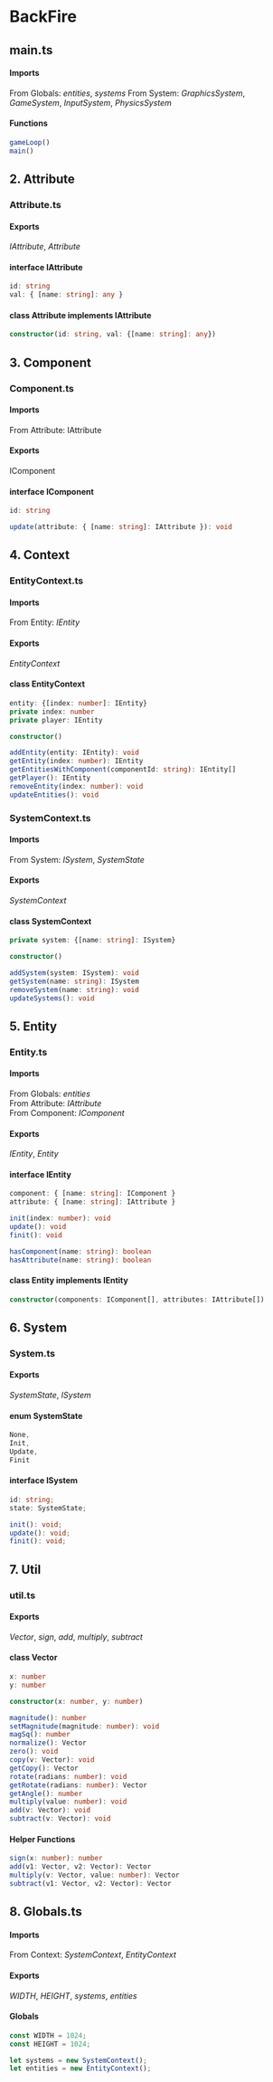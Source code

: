 # BackFire
## main.ts
#### Imports
From Globals: *entities*, *systems*
From System: *GraphicsSystem*, *GameSystem*, *InputSystem*, *PhysicsSystem*

#### Functions
```typescript
gameLoop()
main()
```

## 2. Attribute
### Attribute.ts
#### Exports
*IAttribute*, *Attribute*

#### __interface__ IAttribute
```typescript
id: string
val: { [name: string]: any }
```

#### __class__ Attribute implements IAttribute
```typescript
constructor(id: string, val: {[name: string]: any})
```

## 3. Component
### Component.ts
#### Imports
From Attribute: IAttribute

#### Exports
IComponent

#### __interface__ IComponent
```typescript
id: string

update(attribute: { [name: string]: IAttribute }): void
```

## 4. Context
### EntityContext.ts

#### Imports
From Entity: *IEntity*

#### Exports
*EntityContext*

#### __class__ EntityContext
```typescript
entity: {[index: number]: IEntity}  
private index: number  
private player: IEntity

constructor()

addEntity(entity: IEntity): void
getEntity(index: number): IEntity
getEntitiesWithComponent(componentId: string): IEntity[]
getPlayer(): IEntity
removeEntity(index: number): void
updateEntities(): void
```
### SystemContext.ts

#### Imports
From System: *ISystem*, *SystemState*

#### Exports
*SystemContext*

#### __class__ SystemContext
```typescript
private system: {[name: string]: ISystem}

constructor()

addSystem(system: ISystem): void
getSystem(name: string): ISystem
removeSystem(name: string): void
updateSystems(): void
```

## 5. Entity
### Entity.ts
#### Imports
From Globals: *entities*  
From Attribute: *IAttribute*  
From Component: *IComponent*

#### Exports
*IEntity*, *Entity*

#### __interface__ IEntity
```typescript
component: { [name: string]: IComponent }
attribute: { [name: string]: IAttribute }

init(index: number): void
update(): void
finit(): void

hasComponent(name: string): boolean
hasAttribute(name: string): boolean
```
#### __class__ Entity implements IEntity
```typescript
constructor(components: IComponent[], attributes: IAttribute[])
```

## 6. System
### System.ts

#### Exports
*SystemState*, *ISystem*

#### __enum__ SystemState
```typescript
None,
Init,
Update,
Finit
```
#### __interface__ ISystem
```typescript
id: string;
state: SystemState;

init(): void;
update(): void;
finit(): void;
```
## 7. Util
### util.ts
#### Exports
*Vector*, *sign*, *add*, *multiply*, *subtract*
#### __class__ Vector
```typescript
x: number
y: number

constructor(x: number, y: number)

magnitude(): number
setMagnitude(magnitude: number): void
magSq(): number
normalize(): Vector
zero(): void
copy(v: Vector): void
getCopy(): Vector
rotate(radians: number): void
getRotate(radians: number): Vector
getAngle(): number
multiply(value: number): void
add(v: Vector): void
subtract(v: Vector): void
```
#### Helper Functions
```typescript
sign(x: number): number
add(v1: Vector, v2: Vector): Vector
multiply(v: Vector, value: number): Vector
subtract(v1: Vector, v2: Vector): Vector
```
## 8. Globals.ts
#### Imports
From Context: *SystemContext*, *EntityContext*
#### Exports
*WIDTH*, *HEIGHT*, *systems*, *entities*
#### Globals
```typescript
const WIDTH = 1024;
const HEIGHT = 1024;

let systems = new SystemContext();
let entities = new EntityContext();
```
